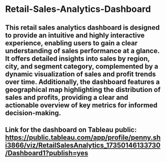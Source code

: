 # Retail-Sales-Analytics-Dashboard

## This retail sales analytics dashboard is designed to provide an intuitive and highly interactive experience, enabling users to gain a clear understanding of sales performance at a glance. It offers detailed insights into sales by region, city, and segment category, complemented by a dynamic visualization of sales and profit trends over time. Additionally, the dashboard features a geographical map highlighting the distribution of sales and profits, providing a clear and actionable overview of key metrics for informed decision-making.

## Link for the dashboard on Tableau public: https://public.tableau.com/app/profile/penny.shi3866/viz/RetailSalesAnalytics_17350146133730/Dashboard1?publish=yes
